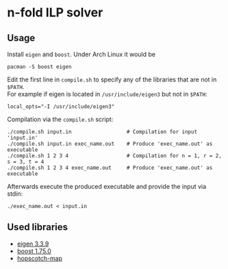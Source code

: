 # n-fold ILP solver

## Usage
Install `eigen` and `boost`. Under Arch Linux it would be
```shell
pacman -S boost eigen
```

Edit the first line in `compile.sh` to specify any of the libraries that are not in `$PATH`.  
For example if eigen is located in `/usr/include/eigen3` but not in `$PATH`:
```shell
local_opts="-I /usr/include/eigen3"
```

Compilation via the `compile.sh` script:
```shell
./compile.sh input.in                  # Compilation for input 'input.in'
./compile.sh input.in exec_name.out    # Produce 'exec_name.out' as executable
./compile.sh 1 2 3 4                   # Compilation for n = 1, r = 2, s = 3, t = 4
./compile.sh 1 2 3 4 exec_name.out     # Produce 'exec_name.out' as executable
```
Afterwards execute the produced executable and provide the input via stdin:
```shell
./exec_name.out < input.in
```

## Used libraries

* [eigen 3.3.9](https://eigen.tuxfamily.org/index.php)
* [boost 1.75.0](https://www.boost.org/)
* [hopscotch-map](https://github.com/Tessil/hopscotch-map)